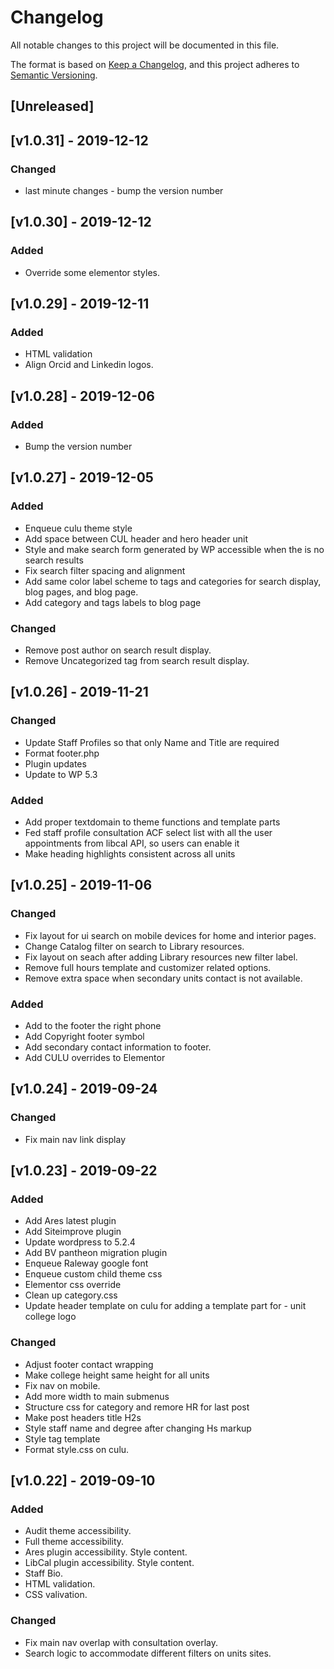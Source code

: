 # Changelog
All notable changes to this project will be documented in this file.

The format is based on [Keep a Changelog](https://keepachangelog.com/en/1.0.0/),
and this project adheres to [Semantic Versioning](https://semver.org/spec/v2.0.0.html).

## [Unreleased]

## [v1.0.31] - 2019-12-12
### Changed
- last minute changes - bump the version number

## [v1.0.30] - 2019-12-12
### Added
- Override some elementor styles.

## [v1.0.29] - 2019-12-11
### Added
- HTML validation
- Align Orcid and Linkedin logos.

## [v1.0.28] - 2019-12-06
### Added
- Bump the version number

## [v1.0.27] - 2019-12-05
### Added
- Enqueue culu theme style
- Add space between CUL header and hero header unit
- Style and make search form generated by WP accessible when the is no search results
- Fix search filter spacing and alignment
- Add same color label scheme to tags and categories for search display, blog pages, and blog page.
- Add category and tags labels to blog page

### Changed
- Remove post author on search result display.
- Remove Uncategorized tag from search result display.


## [v1.0.26] - 2019-11-21
### Changed
- Update Staff Profiles so that only Name and Title are required
- Format footer.php
- Plugin updates
- Update to WP 5.3

### Added
- Add proper textdomain to theme functions and template parts
- Fed staff profile consultation ACF select list with all the user appointments from libcal API, so users can enable it
- Make heading highlights consistent across all units

## [v1.0.25] - 2019-11-06
### Changed
- Fix layout for ui search on mobile devices for home and interior pages.
- Change Catalog filter on search to Library resources.
- Fix layout on seach after adding Library resources new filter label.
- Remove full hours template and customizer related options.
- Remove extra space when secondary units contact is not available.

### Added
- Add to the footer the right phone
- Add Copyright footer symbol
- Add secondary contact information to footer.
- Add CULU overrides to Elementor

## [v1.0.24] - 2019-09-24
### Changed
- Fix main nav link display

## [v1.0.23] - 2019-09-22
### Added
- Add Ares latest plugin
- Add Siteimprove plugin
- Update wordpress to 5.2.4
- Add BV pantheon migration plugin
- Enqueue Raleway google font
- Enqueue custom child theme css
- Elementor css override
- Clean up category.css
- Update header template on culu for adding a template part for - unit college logo

### Changed
- Adjust footer contact wrapping
- Make college height same height for all units
- Fix nav on mobile.
- Add more width to main submenus
- Structure css for category and remore HR for last post
- Make post headers title H2s
- Style staff name and degree after changing Hs markup
- Style tag template
- Format style.css on culu.

## [v1.0.22] - 2019-09-10
### Added
- Audit theme accessibility.
- Full theme accessibility.
- Ares plugin accessibility. Style content.
- LibCal plugin accessibility. Style content.
- Staff Bio.
- HTML validation.
- CSS valivation.

### Changed
- Fix main nav overlap with consultation overlay.
- Search logic to accommodate different filters on units sites.
